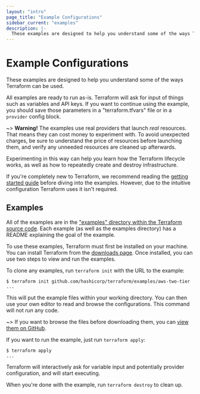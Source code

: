 ```yaml
---
layout: "intro"
page_title: "Example Configurations"
sidebar_current: "examples"
description: |-
  These examples are designed to help you understand some of the ways Terraform can be used.
---
```


# Example Configurations

These examples are designed to help you understand some
of the ways Terraform can be used.

All examples are ready to run as-is. Terraform will
ask for input of things such as variables and API keys. If you want to
continue using the example, you should save those parameters in a
"terraform.tfvars" file or in a `provider` config block.

~> **Warning!** The examples use real providers that launch _real_ resources.
That means they can cost money to experiment with. To avoid unexpected charges,
be sure to understand the price of resources before launching them, and verify
any unneeded resources are cleaned up afterwards.

Experimenting in this way can help you learn how the Terraform lifecycle
works, as well as how to repeatedly create and destroy infrastructure.

If you're completely new to Terraform, we recommend reading the
[getting started guide](/intro/getting-started/install.html) before diving into
the examples. However, due to the intuitive configuration Terraform
uses it isn't required.

## Examples

All of the examples are in the
["examples" directory within the Terraform source code](https://github.com/hashicorp/terraform/tree/master/examples). Each example (as well as the examples
directory) has a README explaining the goal of the example.

To use these examples, Terraform must first be installed on your machine.
You can install Terraform from the [downloads page](/downloads.html).
Once installed, you can use two steps to view and run the examples.

To clone any examples, run `terraform init` with the URL to the example:

```
$ terraform init github.com/hashicorp/terraform/examples/aws-two-tier
...
```

This will put the example files within your working directory. You can then
use your own editor to read and browse the configurations. This command will
not _run_ any code.

~> If you want to browse the files before downloading them, you can [view
them on GitHub](https://github.com/hashicorp/terraform/tree/master/examples/aws-two-tier).

If you want to run the example, just run `terraform apply`:

```
$ terraform apply
...
```

Terraform will interactively ask for variable input and potentially
provider configuration, and will start executing.

When you're done with the example, run `terraform destroy` to clean up.
